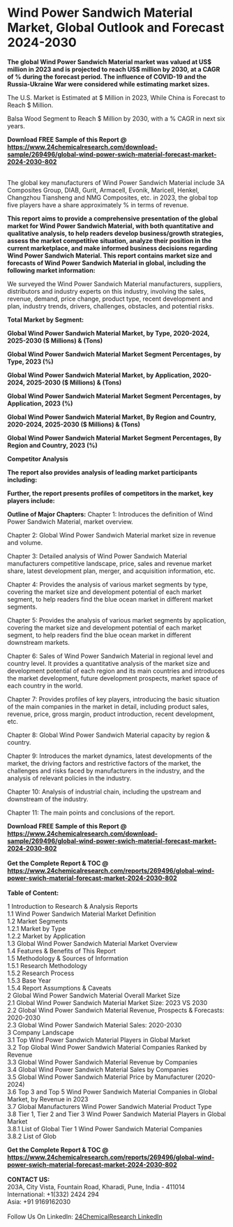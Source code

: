 <h1>Wind Power Sandwich Material Market, Global Outlook and Forecast 2024-2030</h1><p><strong>The global Wind Power Sandwich Material market was valued at US$ million in 2023 and is projected to reach US$ million by 2030, at a CAGR of % during the forecast period. The influence of COVID-19 and the Russia-Ukraine War were considered while estimating market sizes.</strong></p><p>
The U.S. Market is Estimated at $ Million in 2023, While China is Forecast to Reach $ Million.</p><p>
Balsa Wood Segment to Reach $ Million by 2030, with a % CAGR in next six years.</p><div><b>Download FREE Sample of this Report @ 
            <a href="https://www.24chemicalresearch.com/download-sample/269496/global-wind-power-swich-material-forecast-market-2024-2030-802">
            https://www.24chemicalresearch.com/download-sample/269496/global-wind-power-swich-material-forecast-market-2024-2030-802</a></b></div><br><p>
The global key manufacturers of Wind Power Sandwich Material include 3A Composites Group, DIAB, Gurit, Armacell, Evonik, Maricell, Henkel, Changzhou Tiansheng and NMG Composites, etc. in 2023, the global top five players have a share approximately % in terms of revenue.</p><p>
<strong>This report aims to provide a comprehensive presentation of the global market for Wind Power Sandwich Material, with both quantitative and qualitative analysis, to help readers develop business/growth strategies, assess the market competitive situation, analyze their position in the current marketplace, and make informed business decisions regarding Wind Power Sandwich Material. This report contains market size and forecasts of Wind Power Sandwich Material in global, including the following market information:</strong></p><p>
</p><p>
</p><p>We surveyed the Wind Power Sandwich Material manufacturers, suppliers, distributors and industry experts on this industry, involving the sales, revenue, demand, price change, product type, recent development and plan, industry trends, drivers, challenges, obstacles, and potential risks.</p><p>
<strong>Total Market by Segment:</strong></p><p>
<strong>Global Wind Power Sandwich Material Market, by Type, 2020-2024, 2025-2030 ($ Millions) &amp; (Tons)</strong></p><p>
<strong>Global Wind Power Sandwich Material Market Segment Percentages, by Type, 2023 (%)</strong></p><p>
</p><p>
<strong>Global Wind Power Sandwich Material Market, by Application, 2020-2024, 2025-2030 ($ Millions) &amp; (Tons)</strong></p><p>
<strong>Global Wind Power Sandwich Material Market Segment Percentages, by Application, 2023 (%)</strong></p><p>
</p><p>
<strong>Global Wind Power Sandwich Material Market, By Region and Country, 2020-2024, 2025-2030 ($ Millions) &amp; (Tons)</strong></p><p>
<strong>Global Wind Power Sandwich Material Market Segment Percentages, By Region and Country, 2023 (%)</strong></p><p>
</p><p>
<strong>Competitor Analysis</strong></p><p>
<strong>The report also provides analysis of leading market participants including:</strong></p><p>
</p><p>
<strong>Further, the report presents profiles of competitors in the market, key players include:</strong></p><p>
</p><p>
<strong>Outline of Major Chapters:</strong>
Chapter 1: Introduces the definition of Wind Power Sandwich Material, market overview.</p><p>
Chapter 2: Global Wind Power Sandwich Material market size in revenue and volume.</p><p>
Chapter 3: Detailed analysis of Wind Power Sandwich Material manufacturers competitive landscape, price, sales and revenue market share, latest development plan, merger, and acquisition information, etc.</p><p>
Chapter 4: Provides the analysis of various market segments by type, covering the market size and development potential of each market segment, to help readers find the blue ocean market in different market segments.</p><p>
Chapter 5: Provides the analysis of various market segments by application, covering the market size and development potential of each market segment, to help readers find the blue ocean market in different downstream markets.</p><p>
Chapter 6: Sales of Wind Power Sandwich Material in regional level and country level. It provides a quantitative analysis of the market size and development potential of each region and its main countries and introduces the market development, future development prospects, market space of each country in the world.</p><p>
Chapter 7: Provides profiles of key players, introducing the basic situation of the main companies in the market in detail, including product sales, revenue, price, gross margin, product introduction, recent development, etc.</p><p>
Chapter 8: Global Wind Power Sandwich Material capacity by region &amp; country.</p><p>
Chapter 9: Introduces the market dynamics, latest developments of the market, the driving factors and restrictive factors of the market, the challenges and risks faced by manufacturers in the industry, and the analysis of relevant policies in the industry.</p><p>
Chapter 10: Analysis of industrial chain, including the upstream and downstream of the industry.</p><p>
Chapter 11: The main points and conclusions of the report.</p><div><b>Download FREE Sample of this Report @ 
            <a href="https://www.24chemicalresearch.com/download-sample/269496/global-wind-power-swich-material-forecast-market-2024-2030-802">
            https://www.24chemicalresearch.com/download-sample/269496/global-wind-power-swich-material-forecast-market-2024-2030-802</a></b></div><br><div><b>Get the Complete Report & TOC @ 
            <a href="https://www.24chemicalresearch.com/reports/269496/global-wind-power-swich-material-forecast-market-2024-2030-802">
            https://www.24chemicalresearch.com/reports/269496/global-wind-power-swich-material-forecast-market-2024-2030-802</a></b></div><br>
            <b>Table of Content:</b><p>1 Introduction to Research & Analysis Reports<br />
    1.1 Wind Power Sandwich Material Market Definition<br />
    1.2 Market Segments<br />
        1.2.1 Market by Type<br />
        1.2.2 Market by Application<br />
    1.3 Global Wind Power Sandwich Material Market Overview<br />
    1.4 Features & Benefits of This Report<br />
    1.5 Methodology & Sources of Information<br />
        1.5.1 Research Methodology<br />
        1.5.2 Research Process<br />
        1.5.3 Base Year<br />
        1.5.4 Report Assumptions & Caveats<br />
2 Global Wind Power Sandwich Material Overall Market Size<br />
    2.1 Global Wind Power Sandwich Material Market Size: 2023 VS 2030<br />
    2.2 Global Wind Power Sandwich Material Revenue, Prospects & Forecasts: 2020-2030<br />
    2.3 Global Wind Power Sandwich Material Sales: 2020-2030<br />
3 Company Landscape<br />
    3.1 Top Wind Power Sandwich Material Players in Global Market<br />
    3.2 Top Global Wind Power Sandwich Material Companies Ranked by Revenue<br />
    3.3 Global Wind Power Sandwich Material Revenue by Companies<br />
    3.4 Global Wind Power Sandwich Material Sales by Companies<br />
    3.5 Global Wind Power Sandwich Material Price by Manufacturer (2020-2024)<br />
    3.6 Top 3 and Top 5 Wind Power Sandwich Material Companies in Global Market, by Revenue in 2023<br />
    3.7 Global Manufacturers Wind Power Sandwich Material Product Type<br />
    3.8 Tier 1, Tier 2 and Tier 3 Wind Power Sandwich Material Players in Global Market<br />
        3.8.1 List of Global Tier 1 Wind Power Sandwich Material Companies<br />
        3.8.2 List of Glob</p><div><b>Get the Complete Report & TOC @ 
            <a href="https://www.24chemicalresearch.com/reports/269496/global-wind-power-swich-material-forecast-market-2024-2030-802">
            https://www.24chemicalresearch.com/reports/269496/global-wind-power-swich-material-forecast-market-2024-2030-802</a></b></div><br><b>CONTACT US:</b><br>
            203A, City Vista, Fountain Road, Kharadi, Pune, India - 411014<br>
            International: +1(332) 2424 294<br>
            Asia: +91 9169162030 <br><br>
            Follow Us On LinkedIn: <a href="https://www.linkedin.com/company/24chemicalresearch/">24ChemicalResearch LinkedIn</a>